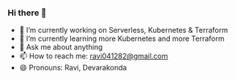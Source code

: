 ### Hi there 👋
- 🔭 I’m currently working on Serverless, Kubernetes & Terraform
- 🌱 I’m currently learning more Kubernetes and more Terraform
- 💬 Ask me about anything
- 📫 How to reach me: ravi041282@gmail.com 
- 😄 Pronouns: Ravi, Devarakonda

<!--
**ravi-devarakonda/ravi-devarakonda** is a ✨ _special_ ✨ repository because its `README.md` (this file) appears on your GitHub profile.

Here are some ideas to get you started:

- 🔭 I’m currently working on Serverless, Kubernetes & Terraform
- 🌱 I’m currently learning more Kubernetes and more Terraform
- 💬 Ask me about anything
- 📫 How to reach me: ravi041282@gmail.com 
- 😄 Pronouns: Ravi, Devarakonda

-->
